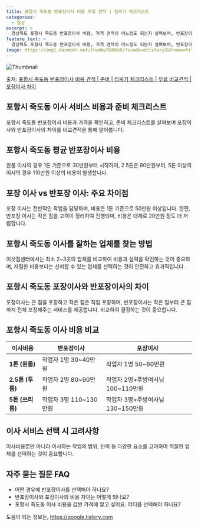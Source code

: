 ```yaml
---
title: 포항시 죽도동 반포장이사 비용 무료 견적 | 짐싸기 체크리스트
categories:
  - 일상
excerpt: >
  경상북도 포항시 죽도동 반포장이사 비용, 가격 견적이 어느정도 되는지 살펴보며, 반포장이사를 준비함에 있어 짐싸기 준비 체크리스트가 무엇인지 보겠습니다. 마지막으로 포장이사와 차이점을 통해 무료 비교견적으로 어떤 것이 더 합리적인 선택인지 공유 드립니다.포항시 죽도동 포장이사 견적 샘플 보기 👈 클릭포항시 죽도동 포장이사 가격 살펴보기 👈 클릭포항시 죽도동 반포장이사 평균 이사 비용평수포항시 죽도동 평균 이사 비용원룸 이사9평 이하 (1톤)30만원~투룸/쓰리룸 이사16평 ~ 20평 (2.5톤)80만원~쓰리룸 이사21평 (5톤) ~110만원~우리집 무료 이사견적 받기 👈 클릭포장 vs 반포장 이사: 주요 차이점이사하는 방식에 따라 이사 비용과 작업 범위에 차이가 있습니다.포장 이사포장 이사는 1톤 5..
feature_text: >
  경상북도 포항시 죽도동 반포장이사 비용, 가격 견적이 어느정도 되는지 살펴보며, 반포장이사를 준비함에 있어 짐싸기 준비 체크리스트가 무엇인지 보겠습니다. 마지막으로 포장이사와 차이점을 통해 무료 비교견적으로 어떤 것이 더 합리적인 선택인지 공유 드립니다.포항시 죽도동 포장이사 견적 샘플 보기 👈 클릭포항시 죽도동 포장이사 가격 살펴보기 👈 클릭포항시 죽도동 반포장이사 평균 이사 비용평수포항시 죽도동 평균 이사 비용원룸 이사9평 이하 (1톤)30만원~투룸/쓰리룸 이사16평 ~ 20평 (2.5톤)80만원~쓰리룸 이사21평 (5톤) ~110만원~우리집 무료 이사견적 받기 👈 클릭포장 vs 반포장 이사: 주요 차이점이사하는 방식에 따라 이사 비용과 작업 범위에 차이가 있습니다.포장 이사포장 이사는 1톤 5..
image: https://img1.daumcdn.net/thumb/R800x0/?scode=mtistory2&fname=https%3A%2F%2Fblog.kakaocdn.net%2Fdn%2FcPROiZ%2FbtsHcLUnUsI%2FKkL2KGZ9hGFi5Ygi2o7oKK%2Fimg.webp
---
```


![Thumbnail](https://img1.daumcdn.net/thumb/R800x0/?scode=mtistory2&fname=https%3A%2F%2Fblog.kakaocdn.net%2Fdn%2FcPROiZ%2FbtsHcLUnUsI%2FKkL2KGZ9hGFi5Ygi2o7oKK%2Fimg.webp)

<p>출처: <a href="https://qoogle.tistory.com/9492" rel="dofollow">포항시 죽도동 반포장이사 비용 견적 | 준비 | 짐싸기 체크리스트 | 무료 비교견적 | 포장이사 차이</a> </p>

## 포항시 죽도동 이사 서비스 비용과 준비 체크리스트

포항시 죽도동 반포장이사 비용과 가격을 확인하고, 준비 체크리스트를 살펴보며 포장이사와 반포장이사의 차이를 비교견적을 통해 알아봅니다.

## 포항시 죽도동 평균 반포장이사 비용

원룸 이사의 경우 1톤 기준으로 30만원부터 시작하여, 2.5톤은 80만원부터, 5톤 이상의 이사의 경우 110만원 이상의 비용이
발생합니다.

## 포장 이사 vs 반포장 이사: 주요 차이점

포장 이사는 전반적인 작업을 담당하며, 비용은 1톤 기준으로 50만원 이상입니다. 한편, 반포장 이사는 작은 짐을 고객이 정리하여 진행되며,
비용은 대체로 20만원 정도 더 저렴합니다.

## 포항시 죽도동 이사를 잘하는 업체를 찾는 방법

이삿짐센터에서는 최소 2~3곳의 업체를 비교하여 비용과 실력을 확인하는 것이 중요하며, 저렴한 비용보다는 신뢰할 수 있는 업체를 선택하는
것이 안전하고 효과적입니다.

## 포항시 죽도동 포장이사와 반포장이사의 차이

포장이사는 큰 짐을 포장하고 작은 짐은 직접 포장하며, 반포장이사는 작은 짐부터 큰 짐까지 전체 포장해주는 서비스를 제공합니다. 비교하여
결정하는 것이 중요합니다.

## 포항시 죽도동 이사 비용 비교

**이사비용** | **반포장이사** | **포장이사**  
---|---|---  
**1톤 (원룸)** | 작업자 1명 30~40만원 | 작업자 1명 50~60만원  
**2.5톤 (투룸)** | 작업자 2명 80~90만원 | 작업자 2명+주방여사님 100~110만원  
**5톤 (쓰리룸)** | 작업자 3명 110~130만원 | 작업자 3명+주방여사님 130~150만원  
  
## 이사 서비스 선택 시 고려사항

이사비용뿐만 아니라 이사하는 작업의 범위, 인력 등 다양한 요소를 고려하여 적절한 업체를 선택하는 것이 중요합니다.

## 자주 묻는 질문 FAQ

  * 어떤 경우에 반포장이사를 선택해아 하나요?
  * 반포장이사와 포장이사의 비용 차이는 어떻게 되나요?
  * 포항시 죽도동 이사 비용을 값싼 가격에 알고 싶어요. 어디를 선택해야 하나요?



 

도움이 되는 정보는, <a href="https://qoogle.tistory.com" rel="dofollow">https://qoogle.tistory.com</a>


